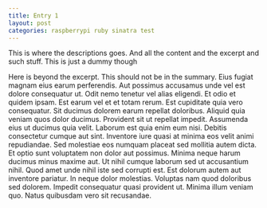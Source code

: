 ```yaml
---
title: Entry 1
layout: post
categories: raspberrypi ruby sinatra test
---
```


This is where the descriptions goes. And all the content and the excerpt and such stuff. This is just a dummy though

Here is beyond the excerpt. This should not be in the summary. Eius fugiat magnam eius earum perferendis. Aut possimus accusamus unde vel est dolore consequatur ut. Odit nemo tenetur vel alias eligendi. Et odio et quidem ipsam. Est earum vel et et totam rerum. Est cupiditate quia vero consequatur.
Sit ducimus dolorem earum repellat doloribus. Aliquid quia veniam quos dolor ducimus. Provident sit ut repellat impedit. Assumenda eius ut ducimus quia velit. Laborum est quia enim eum nisi.
Debitis consectetur cumque aut sint. Inventore iure quasi at minima eos velit animi repudiandae. Sed molestiae eos numquam placeat sed mollitia autem dicta. Et optio sunt voluptatem non dolor aut possimus. Minima neque harum ducimus minus maxime aut. Ut nihil cumque laborum sed ut accusantium nihil.
Quod amet unde nihil iste sed corrupti est. Est dolorum autem aut inventore pariatur. In neque dolor molestias. Voluptas nam quod doloribus sed dolorem.
Impedit consequatur quasi provident ut. Minima illum veniam quo. Natus quibusdam vero sit recusandae.

